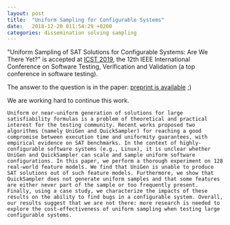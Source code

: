 ```yaml
---
layout: post
title:  "Uniform Sampling for Configurable Systems"
date:   2018-12-20 011:54:29 +0200
categories: dissemination solving sampling  
---
```


"Uniform Sampling of SAT Solutions for Configurable Systems: Are We There Yet?" is accepted at [ICST 2019](http://icst2019.xjtu.edu.cn/), the 12th IEEE International Conference on Software Testing, Verification and Validation (a top conference in software testing). 

The answer to the question is in the paper: [preprint is available](https://hal.inria.fr/hal-01991857) ;) 

We are working hard to continue this work. 

```
Uniform or near-uniform generation of solutions for large satisfiability formulas is a problem of theoretical and practical interest for the testing community. Recent works proposed two algorithms (namely UniGen and QuickSampler) for reaching a good compromise between execution time and uniformity guarantees, with empirical evidence on SAT benchmarks. In the context of highly-configurable software systems (e.g., Linux), it is unclear whether UniGen and QuickSampler can scale and sample uniform software configurations. In this paper, we perform a thorough experiment on 128 real-world feature models. We find that UniGen is unable to produce SAT solutions out of such feature models. Furthermore, we show that QuickSampler does not generate uniform samples and that some features are either never part of the sample or too frequently present. Finally, using a case study, we characterize the impacts of these results on the ability to find bugs in a configurable system. Overall, our results suggest that we are not there: more research is needed to explore the cost-effectiveness of uniform sampling when testing large configurable systems.
```


